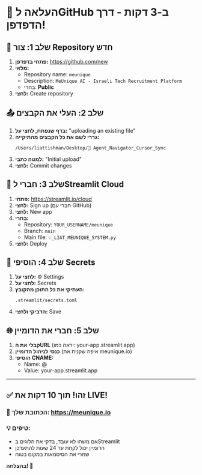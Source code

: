 # 📱 העלאה לGitHub ב-3 דקות - דרך הדפדפן!

## 🎯 שלב 1: צור Repository חדש

1. **פתחי בדפדפן:** https://github.com/new
2. **מלאי:**
   - Repository name: `meunique`
   - Description: `MeUnique AI - Israeli Tech Recruitment Platform`
   - בחרי: **Public**
3. **לחצי:** Create repository

## 📤 שלב 2: העלי את הקבצים

1. **בדף שנפתח, לחצי על:** "uploading an existing file"
2. **גררי לשם את כל הקבצים מהתיקייה:**
   ```
   /Users/liattishman/Desktop/🧠 Agent_Navigator_Cursor_Sync
   ```
3. **למטה כתבי:** "Initial upload"
4. **לחצי:** Commit changes

## 🚀 שלב 3: חברי לStreamlit Cloud

1. **פתחי:** https://streamlit.io/cloud
2. **לחצי:** Sign up (חברי עם GitHub)
3. **לחצי:** New app
4. **בחרי:**
   - Repository: `YOUR_USERNAME/meunique`
   - Branch: `main`
   - Main file: `💡_LIAT_MEUNIQUE_SYSTEM.py`
5. **לחצי:** Deploy

## 🔐 שלב 4: הוסיפי Secrets

1. **לחצי על:** ⚙️ Settings
2. **לחצי על:** Secrets
3. **העתיקי את כל התוכן מהקובץ:**
   ```
   .streamlit/secrets.toml
   ```
4. **הדביקי ולחצי:** Save

## 🌐 שלב 5: חברי את הדומיין

1. **קבלי את הURL** (יראה כמו: your-app.streamlit.app)
2. **כנסי לניהול הדומיין** (איפה שקנית את meunique.io)
3. **הוסיפי CNAME:**
   - Name: @
   - Value: your-app.streamlit.app

---

## ✅ זהו! תוך 10 דקות את LIVE!

### 🎉 הכתובת שלך: https://meunique.io

### 💡 טיפים:
- אם משהו לא עובד, בדקי את הלוגים בStreamlit
- הדומיין יכול לקחת עד 24 שעות להתעדכן
- שמרי את הסיסמאות במקום בטוח

**בהצלחה! 🚀** 